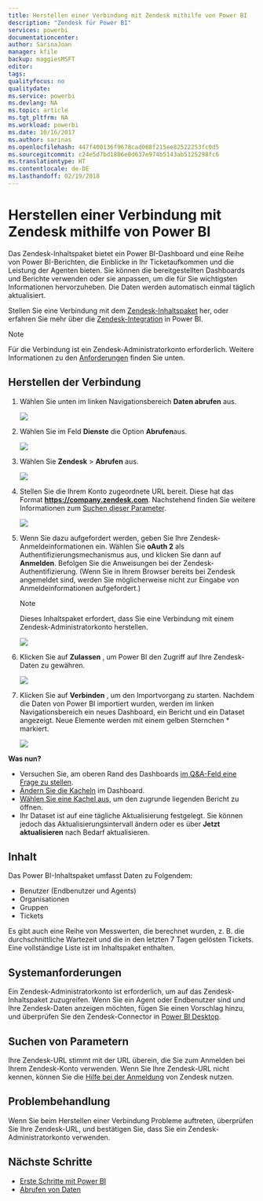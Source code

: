 ```yaml
---
title: Herstellen einer Verbindung mit Zendesk mithilfe von Power BI
description: "Zendesk für Power BI"
services: powerbi
documentationcenter: 
author: SarinaJoan
manager: kfile
backup: maggiesMSFT
editor: 
tags: 
qualityfocus: no
qualitydate: 
ms.service: powerbi
ms.devlang: NA
ms.topic: article
ms.tgt_pltfrm: NA
ms.workload: powerbi
ms.date: 10/16/2017
ms.author: sarinas
ms.openlocfilehash: 447f400136f9678cad068f215ee82522253fc0d5
ms.sourcegitcommit: c24e5d7bd1806e0d637e974b5143ab5125298fc6
ms.translationtype: HT
ms.contentlocale: de-DE
ms.lasthandoff: 02/19/2018
---
```

# <a name="connect-to-zendesk-with-power-bi"></a>Herstellen einer Verbindung mit Zendesk mithilfe von Power BI
Das Zendesk-Inhaltspaket bietet ein Power BI-Dashboard und eine Reihe von Power BI-Berichten, die Einblicke in Ihr Ticketaufkommen und die Leistung der Agenten bieten. Sie können die bereitgestellten Dashboards und Berichte verwenden oder sie anpassen, um die für Sie wichtigsten Informationen hervorzuheben.  Die Daten werden automatisch einmal täglich aktualisiert. 

Stellen Sie eine Verbindung mit dem [Zendesk-Inhaltspaket](https://app.powerbi.com/getdata/services/zendesk) her, oder erfahren Sie mehr über die [Zendesk-Integration](https://powerbi.microsoft.com/integrations/zendesk) in Power BI.

>[!NOTE]
>Für die Verbindung ist ein Zendesk-Administratorkonto erforderlich. Weitere Informationen zu den [Anforderungen](#Requirements) finden Sie unten.

## <a name="how-to-connect"></a>Herstellen der Verbindung
1. Wählen Sie unten im linken Navigationsbereich **Daten abrufen** aus.
   
   ![](media/service-connect-to-zendesk/pbi_getdata.png)
2. Wählen Sie im Feld **Dienste** die Option **Abrufen**aus.
   
   ![](media/service-connect-to-zendesk/pbi_getservices.png) 
3. Wählen Sie **Zendesk** \> **Abrufen** aus.
   
   ![](media/service-connect-to-zendesk/zendesk.png)
4. Stellen Sie die Ihrem Konto zugeordnete URL bereit. Diese hat das Format **https://company.zendesk.com**. Nachstehend finden Sie weitere Informationen zum [Suchen dieser Parameter](#FindingParams).
   
   ![](media/service-connect-to-zendesk/pbi_zendeskconnect.png)
5. Wenn Sie dazu aufgefordert werden, geben Sie Ihre Zendesk-Anmeldeinformationen ein.  Wählen Sie **oAuth 2** als Authentifizierungsmechanismus aus, und klicken Sie dann auf **Anmelden**. Befolgen Sie die Anweisungen bei der Zendesk-Authentifizierung. (Wenn Sie in Ihrem Browser bereits bei Zendesk angemeldet sind, werden Sie möglicherweise nicht zur Eingabe von Anmeldeinformationen aufgefordert.)
   
   > [!NOTE]
   > Dieses Inhaltspaket erfordert, dass Sie eine Verbindung mit einem Zendesk-Administratorkonto herstellen. 
   > 
   > 
   
   ![](media/service-connect-to-zendesk/pbi_zendesksignin.png)
6. Klicken Sie auf **Zulassen** , um Power BI den Zugriff auf Ihre Zendesk-Daten zu gewähren.
   
   ![](media/service-connect-to-zendesk/zendesk2.jpg)
7. Klicken Sie auf **Verbinden** , um den Importvorgang zu starten. Nachdem die Daten von Power BI importiert wurden, werden im linken Navigationsbereich ein neues Dashboard, ein Bericht und ein Dataset angezeigt. Neue Elemente werden mit einem gelben Sternchen \* markiert.
   
   ![](media/service-connect-to-zendesk/pbi_zendeskdash.png)

**Was nun?**

* Versuchen Sie, am oberen Rand des Dashboards [im Q&A-Feld eine Frage zu stellen](power-bi-q-and-a.md).
* [Ändern Sie die Kacheln](service-dashboard-edit-tile.md) im Dashboard.
* [Wählen Sie eine Kachel aus](service-dashboard-tiles.md), um den zugrunde liegenden Bericht zu öffnen.
* Ihr Dataset ist auf eine tägliche Aktualisierung festgelegt. Sie können jedoch das Aktualisierungsintervall ändern oder es über **Jetzt aktualisieren** nach Bedarf aktualisieren.

## <a name="whats-included"></a>Inhalt
Das Power BI-Inhaltspaket umfasst Daten zu Folgendem:  

* Benutzer (Endbenutzer und Agents)  
* Organisationen  
* Gruppen  
* Tickets  

Es gibt auch eine Reihe von Messwerten, die berechnet wurden, z. B. die durchschnittliche Wartezeit und die in den letzten 7 Tagen gelösten Tickets. Eine vollständige Liste ist im Inhaltspaket enthalten.

<a name="Requirements"></a>

## <a name="system-requirements"></a>Systemanforderungen
Ein Zendesk-Administratorkonto ist erforderlich, um auf das Zendesk-Inhaltspaket zuzugreifen. Wenn Sie ein Agent oder Endbenutzer sind und Ihre Zendesk-Daten anzeigen möchten, fügen Sie einen Vorschlag hinzu, und überprüfen Sie den Zendesk-Connector in [Power BI Desktop](desktop-connect-to-data.md).

<a name="FindingParams"></a>

## <a name="finding-parameters"></a>Suchen von Parametern
Ihre Zendesk-URL stimmt mit der URL überein, die Sie zum Anmelden bei Ihrem Zendesk-Konto verwenden. Wenn Sie Ihre Zendesk-URL nicht kennen, können Sie die [Hilfe bei der Anmeldung](https://www.zendesk.com/login/) von Zendesk nutzen.

## <a name="troubleshooting"></a>Problembehandlung
Wenn Sie beim Herstellen einer Verbindung Probleme auftreten, überprüfen Sie Ihre Zendesk-URL, und bestätigen Sie, dass Sie ein Zendesk-Administratorkonto verwenden.

## <a name="next-steps"></a>Nächste Schritte
* [Erste Schritte mit Power BI](service-get-started.md)
* [Abrufen von Daten](service-get-data.md)

